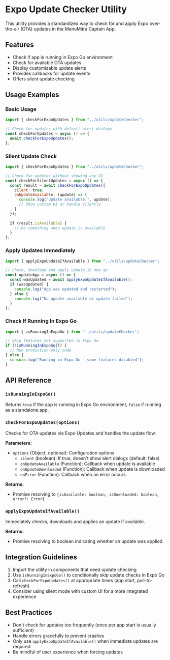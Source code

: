 # Expo Update Checker Utility

This utility provides a standardized way to check for and apply Expo over-the-air (OTA) updates in the MenuMitra Captain App.

## Features

- Check if app is running in Expo Go environment
- Check for available OTA updates
- Display customizable update alerts
- Provides callbacks for update events
- Offers silent update checking

## Usage Examples

### Basic Usage

```javascript
import { checkForExpoUpdates } from "../utils/updateChecker";

// Check for updates with default alert dialogs
const checkForUpdates = async () => {
  await checkForExpoUpdates();
};
```

### Silent Update Check

```javascript
import { checkForExpoUpdates } from "../utils/updateChecker";

// Check for updates without showing any UI
const checkForSilentUpdates = async () => {
  const result = await checkForExpoUpdates({
    silent: true,
    onUpdateAvailable: (update) => {
      console.log("Update available:", update);
      // Show custom UI or handle silently
    }
  });
  
  if (result.isAvailable) {
    // Do something when update is available
  }
};
```

### Apply Updates Immediately

```javascript
import { applyExpoUpdateIfAvailable } from "../utils/updateChecker";

// Check, download and apply update in one go
const updateApp = async () => {
  const wasUpdated = await applyExpoUpdateIfAvailable();
  if (wasUpdated) {
    console.log("App was updated and restarted");
  } else {
    console.log("No update available or update failed");
  }
};
```

### Check If Running In Expo Go

```javascript
import { isRunningInExpoGo } from "../utils/updateChecker";

// Skip features not supported in Expo Go
if (!isRunningInExpoGo()) {
  // Run production-only code
} else {
  console.log("Running in Expo Go - some features disabled");
}
```

## API Reference

### `isRunningInExpoGo()`

Returns `true` if the app is running in Expo Go environment, `false` if running as a standalone app.

### `checkForExpoUpdates(options)`

Checks for OTA updates via Expo Updates and handles the update flow.

**Parameters:**
- `options` (Object, optional): Configuration options
  - `silent` (boolean): If true, doesn't show alert dialogs (default: false)
  - `onUpdateAvailable` (Function): Callback when update is available
  - `onUpdateDownloaded` (Function): Callback when update is downloaded
  - `onError` (Function): Callback when an error occurs

**Returns:**
- Promise resolving to `{isAvailable: boolean, isDownloaded: boolean, error?: Error}`

### `applyExpoUpdateIfAvailable()`

Immediately checks, downloads and applies an update if available.

**Returns:**
- Promise resolving to boolean indicating whether an update was applied

## Integration Guidelines

1. Import the utility in components that need update checking
2. Use `isRunningInExpoGo()` to conditionally skip update checks in Expo Go
3. Call `checkForExpoUpdates()` at appropriate times (app start, pull-to-refresh)
4. Consider using silent mode with custom UI for a more integrated experience

## Best Practices

- Don't check for updates too frequently (once per app start is usually sufficient)
- Handle errors gracefully to prevent crashes
- Only use `applyExpoUpdateIfAvailable()` when immediate updates are required
- Be mindful of user experience when forcing updates 